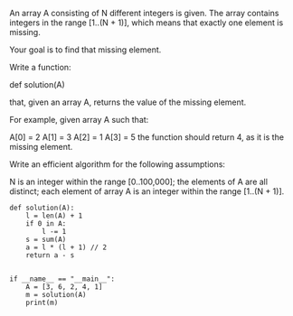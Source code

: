 An array A consisting of N different integers is given. The array contains integers in the range [1..(N + 1)], which means that exactly one element is missing.

Your goal is to find that missing element.

Write a function:

def solution(A)

that, given an array A, returns the value of the missing element.

For example, given array A such that:

  A[0] = 2
  A[1] = 3
  A[2] = 1
  A[3] = 5
the function should return 4, as it is the missing element.

Write an efficient algorithm for the following assumptions:

N is an integer within the range [0..100,000];
the elements of A are all distinct;
each element of array A is an integer within the range [1..(N + 1)].

```
def solution(A):
    l = len(A) + 1
    if 0 in A:
        l -= 1
    s = sum(A)
    a = l * (l + 1) // 2
    return a - s


if __name__ == "__main__":
    A = [3, 6, 2, 4, 1]
    m = solution(A)
    print(m)

```
